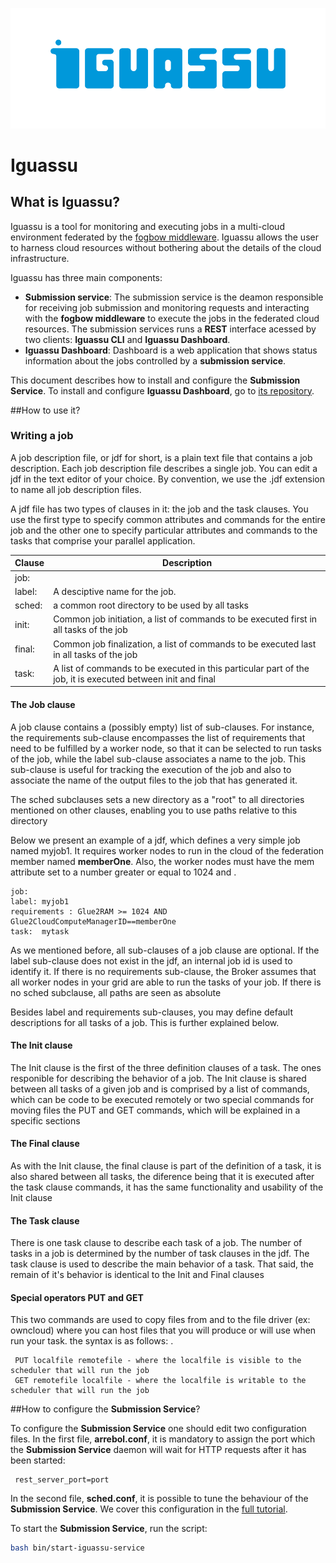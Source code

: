 ![alt logo](assets/IGUASSU-LG.png)

# Iguassu
## What is Iguassu?
  Iguassu is a tool for monitoring and executing jobs in a multi-cloud environment federated by the [fogbow middleware](http://www.fogbowcloud.org). Iguassu allows the user to harness cloud resources without bothering about the details of the cloud infrastructure.

  Iguassu has three main components:
  - **Submission service**: The submission service is the deamon responsible for receiving job submission and monitoring requests and interacting with the **fogbow middleware** to execute the jobs in the federated cloud resources. The submission services runs a **REST** interface acessed by two clients: **Iguassu CLI** and **Iguassu Dashboard**.
  - **Iguassu Dashboard**: Dashboard is a web application that shows status information about the jobs controlled by a **submission service**.

  This document describes how to install and configure the **Submission Service**. To install and configure **Iguassu Dashboard**, go to [its repository](https://github.com/ufcg-lsd/iguassu-dashboard).

##How to use it?

### Writing a job

A job description file, or jdf for short, is a plain text file that contains a job description. Each job description file describes a single job. You can edit a jdf in the text editor of your choice. By convention, we use the .jdf extension to name all job description files.

A jdf file has two types of clauses in it: the job and the task clauses. You use the first type to specify common attributes
and commands for the entire job and the other one to specify particular attributes and commands to the tasks that comprise your parallel application.

Clause | Description
---- | --------------------
job: |
label: | A desciptive name for the job.
sched: | a common root directory to be used by all tasks
init: | Common job initiation, a list of commands to be executed first in all tasks of the job
final: | Common job finalization, a list of commands to be executed last in all tasks of the job 
task: | A list of commands to be executed in this particular part of the job, it is executed between init and final

#### The Job clause

A job clause contains a (possibly empty) list of sub-clauses. For instance, the requirements sub-clause encompasses the list of requirements that need to be fulfilled by a worker node, so that it can be selected to run tasks of the job, while the label sub-clause associates a name to the job. This sub-clause is useful for tracking the execution of the job and also to associate the name of the output files to the job that has generated it.

The sched subclauses sets a new directory as a "root" to all directories mentioned on other clauses, enabling you to use paths relative to this directory

Below we present an example of a jdf, which defines a very simple job named myjob1. It requires worker nodes to run in the cloud of the federation member named **memberOne**. Also, the worker nodes must have the mem attribute set to a number greater or equal to 1024 and .

    job:
    label: myjob1
    requirements : Glue2RAM >= 1024 AND Glue2CloudComputeManagerID==memberOne
    task:  mytask

As we mentioned before, all sub-clauses of a job clause are optional. If the label sub-clause does not exist in the jdf, an internal job id is used to identify it. If there is no requirements sub-clause, the Broker assumes that all worker nodes in your grid are able to run the tasks of your job. If there is no sched subclause, all paths are seen as absolute

Besides label and requirements sub-clauses, you may define default descriptions for all tasks of a job. This is further explained below.

#### The Init clause

The Init clause is the first of the three definition clauses of a task. The ones responible for describing the behavior of a job. The Init clause is shared between all tasks of a given job and is comprised by a list of commands, which can be code to be executed remotely or two special commands for moving files the PUT and GET commands, which will be explained in a specific sections

#### The Final clause

As with the Init clause, the final clause is part of the definition of a task, it is also shared between all tasks, the diference being that it is executed after the task clause commands, it has the same functionality and usability of the Init clause

#### The Task clause

There is one task clause to describe each task of a job. The number of tasks in a job is determined by the number of task clauses in the jdf. The task clause is used to describe the main behavior of a task. That said, the remain of it's behavior is identical to the Init and Final clauses

#### Special operators PUT and GET
This two commands are used to copy files from and to the file driver (ex: owncloud) where you can host files that you will produce or will use when run your task. the syntax is as follows: .
```
 PUT localfile remotefile - where the localfile is visible to the scheduler that will run the job
 GET remotefile localfile - where the localfile is writable to the scheduler that will run the job 
```

##How to configure the **Submission Service**?

To configure the **Submission Service** one should edit two configuration files. In the first file, **arrebol.conf**, it is mandatory to assign the port which the **Submission Service** daemon will wait for HTTP requests after it has been started:

```
 rest_server_port=port
```

In the second file, **sched.conf**, it is possible to tune the behaviour of the **Submission Service**. We cover this  configuration in the [full tutorial]().

To start the **Submission Service**, run the script:

```bash
bash bin/start-iguassu-service
```